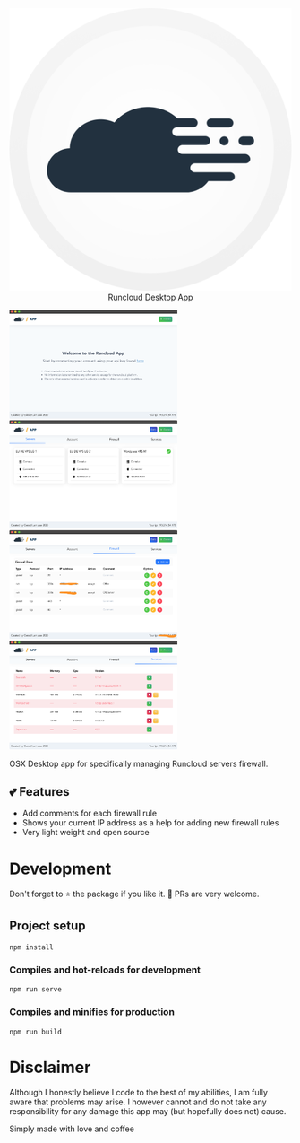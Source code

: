 <p align="center">
  <a href="https://runcloud.io">
    <img alt="Runcloud IO" src="icon.png" >
  </a>
  <large>Runcloud Desktop App</large>
</p>

<img width="300" src="screenshots/welcome.png" />
<img width="300" src="screenshots/servers.png" />
<img width="300" src="screenshots/firewall.png" />
<img width="300" src="screenshots/services.png" />

OSX Desktop app for specifically managing Runcloud servers firewall.

## :two_hearts: Features

 - Add comments for each firewall rule
 - Shows your current IP address as a help for adding new firewall rules
 - Very light weight and open source

# Development

Don't forget to :star: the package if you like it. :pray:
PRs are very welcome.

## Project setup
```
npm install
```

### Compiles and hot-reloads for development
```
npm run serve
```

### Compiles and minifies for production
```
npm run build
```


# Disclaimer

Although I honestly believe I code to the best of my abilities, I am fully aware that problems may arise. I however cannot and do not take any responsibility for any damage this app may (but hopefully does not) cause.

Simply made with love and coffee